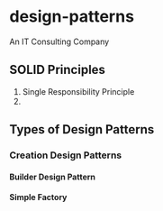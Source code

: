 # design-patterns
An IT Consulting Company 

## SOLID Principles 
1. Single Responsibility Principle
2. 

## Types of Design Patterns
### Creation Design Patterns

#### Builder Design Pattern
#### Simple Factory
